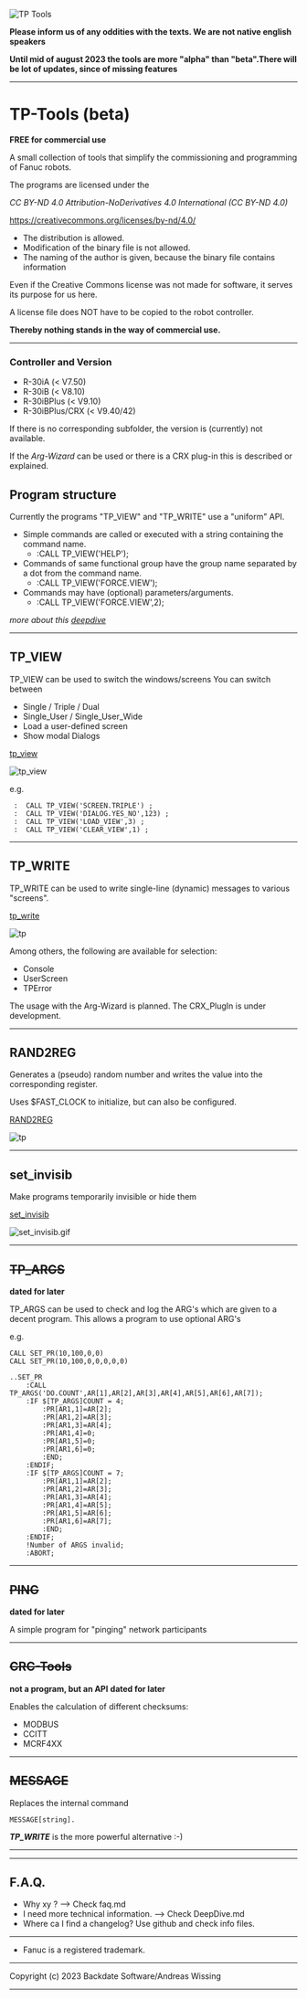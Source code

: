 ![TP Tools](./assets/tp-tools.png)

**Please inform us of any oddities with the texts. We are not native english speakers** 

**Until mid of august 2023 the tools are more "alpha" than "beta".There will be lot of updates, since of missing features** 

---

# TP-Tools (beta)

**FREE for commercial use**

A small collection of tools that simplify the commissioning and programming of Fanuc robots.

The programs are licensed under the

*CC BY-ND 4.0 Attribution-NoDerivatives 4.0 International (CC BY-ND 4.0)*


https://creativecommons.org/licenses/by-nd/4.0/

- The distribution is allowed.
- Modification of the binary file is not allowed.
- The naming of the author is given, because the binary file contains information

Even if the Creative Commons license was not made for software, it serves its purpose for us here.

A license file does NOT have to be copied to the robot controller.

**Thereby nothing stands in the way of commercial use.**

---
### Controller and Version

- R-30iA (< V7.50)
- R-30iB (< V8.10)
- R-30iBPlus (< V9.10)
- R-30iBPlus/CRX (< V9.40/42)

If there is no corresponding subfolder, the version is (currently) not available.

If the *Arg-Wizard* can be used or there is a CRX plug-in this is described or explained.

## Program structure
Currently the programs "TP_VIEW" and "TP_WRITE" use a "uniform" API.

- Simple commands are called or executed with a string containing the command name.
  - :CALL TP_VIEW('HELP');
- Commands of same functional group have the  group name separated by a dot from the command name.
  - :CALL TP_VIEW('FORCE.VIEW');
- Commands may have (optional) parameters/arguments.
  - :CALL TP_VIEW('FORCE.VIEW',2);

*more about this  [deepdive](/.DeepDive.md)*

---
## TP_VIEW

TP_VIEW can be used to switch the windows/screens
You can switch between
- Single / Triple / Dual
- Single_User / Single_User_Wide
- Load a user-defined screen
- Show modal Dialogs


[tp_view](/tp_view/readme.md)

![tp_view](./assets/TP_VIEW_Example1.gif)


e.g.
```
 :  CALL TP_VIEW('SCREEN.TRIPLE') ;
 :  CALL TP_VIEW('DIALOG.YES_NO',123) ;
 :  CALL TP_VIEW('LOAD_VIEW',3) ;
 :  CALL TP_VIEW('CLEAR_VIEW',1) ;
```
---
## TP_WRITE

TP_WRITE can be used to write single-line (dynamic) messages to various "screens".

[tp_write](/tp_write/readme.md)

![tp](./assets/Werbung1.gif)

Among others, the following are available for selection:

  - Console
  - UserScreen
  - TPError

The usage with the Arg-Wizard is planned.
The CRX_PlugIn is  under development.


---



## RAND2REG

 
Generates a (pseudo) random number and writes the value into the corresponding register.

Uses $FAST_CLOCK to initialize, but can also be configured.

[RAND2REG](./RAND2REG/readme.md)


![tp](./assets/Random_Simple.gif)

---
## set_invisib

Make programs temporarily invisible or hide them

 [set_invisib](./set_invisib/readme.md)


![set_invisib.gif](./assets/SET_PROGS_INVISIBLE2.gif)

 ---



## ~~TP_ARGS~~

**dated for later**


TP_ARGS can be used to check and log the ARG's which are given to a decent program. 
This allows a program to use optional ARG's

e.g.
```
CALL SET_PR(10,100,0,0)
CALL SET_PR(10,100,0,0,0,0,0)

..SET_PR
    :CALL TP_ARGS('DO.COUNT',AR[1],AR[2],AR[3],AR[4],AR[5],AR[6],AR[7]);
    :IF $[TP_ARGS]COUNT = 4;
        :PR[AR1,1]=AR[2];
        :PR[AR1,2]=AR[3];
        :PR[AR1,3]=AR[4];
        :PR[AR1,4]=0;
        :PR[AR1,5]=0;
        :PR[AR1,6]=0;
        :END;
    :ENDIF;
    :IF $[TP_ARGS]COUNT = 7;
        :PR[AR1,1]=AR[2];
        :PR[AR1,2]=AR[3];
        :PR[AR1,3]=AR[4];
        :PR[AR1,4]=AR[5];
        :PR[AR1,5]=AR[6];
        :PR[AR1,6]=AR[7];
        :END;
    :ENDIF;
    !Number of ARGS invalid;
    :ABORT;

```

---

## ~~PING~~

**dated for later**


A simple program for "pinging" network participants


---


## ~~CRC-Tools~~

**not a program, but an API**
**dated for later**


Enables the calculation of different checksums:
  
  - MODBUS
  - CCITT
  - MCRF4XX

---

## ~~MESSAGE~~


Replaces the internal command

    MESSAGE[string].


***TP_WRITE*** is the more powerful alternative :-)


---
---
## F.A.Q.

- Why xy ? --> Check  faq.md
- I need more technical information. --> Check  DeepDive.md
- Where ca I find a changelog? Use github and check info files.

---

- Fanuc is a registered trademark. 

---

Copyright (c) 2023 Backdate Software/Andreas Wissing

---


